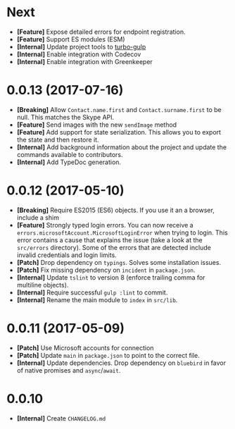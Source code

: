 # Next

- **[Feature]** Expose detailed errors for endpoint registration.
- **[Feature]** Support ES modules (ESM)
- **[Internal]** Update project tools to [turbo-gulp](https://www.npmjs.com/package/turbo-gulp)
- **[Internal]** Enable integration with Codecov
- **[Internal]** Enable integration with Greenkeeper

# 0.0.13 (2017-07-16)

- **[Breaking]** Allow `Contact.name.first` and `Contact.surname.first` to be null. This matches the Skype
  API.
- **[Feature]** Send images with the new `sendImage` method
- **[Feature]** Add support for state serialization. This allows you to export the state and then restore it.
- **[Internal]** Add background information about the project and update the commands available to contributors.
- **[Internal]** Add TypeDoc generation.

# 0.0.12 (2017-05-10)

- **[Breaking]** Require ES2015 (ES6) objects. If you use it an a browser, include a shim
- **[Feature]** Strongly typed login errors. You can now receive a
  `errors.microsoftAccount.MicrosoftLoginError` when trying to login. This error contains a cause
  that explains the issue (take a look at the `src/errors` directory). Some of the
  errors that are detected include invalid credentials and login limits.
- **[Patch]** Drop dependency on `typings`. Solves some installation issues.
- **[Patch]** Fix missing dependency on `incident` in `package.json`.
- **[Internal]** Update `tslint` to version 8 (enforce trailing comma for multiline objects).
- **[Internal]** Require successful `gulp :lint` to commit.
- **[Internal]** Rename the main module to `index` in `src/lib`.

# 0.0.11 (2017-05-09)

- **[Patch]** Use Microsoft accounts for connection
- **[Patch]** Update `main` in `package.json` to point to the correct file.
- **[Internal]** Update dependencies. Drop dependency on `bluebird` in favor of
  native promises and `async`/`await`.

# 0.0.10

- **[Internal]** Create `CHANGELOG.md`
